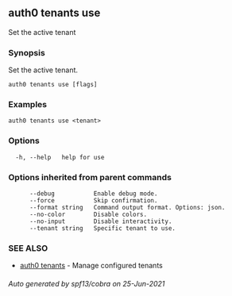 ## auth0 tenants use

Set the active tenant

### Synopsis

Set the active tenant.

```
auth0 tenants use [flags]
```

### Examples

```
auth0 tenants use <tenant>
```

### Options

```
  -h, --help   help for use
```

### Options inherited from parent commands

```
      --debug           Enable debug mode.
      --force           Skip confirmation.
      --format string   Command output format. Options: json.
      --no-color        Disable colors.
      --no-input        Disable interactivity.
      --tenant string   Specific tenant to use.
```

### SEE ALSO

* [auth0 tenants](auth0_tenants.md)	 - Manage configured tenants

###### Auto generated by spf13/cobra on 25-Jun-2021
